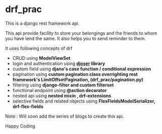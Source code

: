 # drf_prac

This is a django rest framework api.

This api provide facility to store your belongings and the friends to whom you have lend the same.
It also helps you to send reminder to them.

It uses following concepts of drf

- CRUD using __ModelViewSet__
- login and authentication using __[djoser](https://djoser.readthedocs.io/en/latest/) library__
- custom field using __djano's case function / conditional expression__
- pagination using __custom pagination class overrighting rest framework's LimitOffsetPagination, (drf_prac/pagination.py)__
- filtering  using __django-filter and custom filterset__
- functional endpoint using __@action decorator__
- nested api using __nested mixin , drf-extensions__
- selective fields and related objects using __FlexFieldsModelSerializer, drf-flex-fields__



Note :  Will soon add the series of blogs to create this api.


Happy Coding
